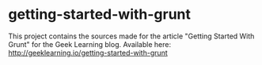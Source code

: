 getting-started-with-grunt
==========================

This project contains the sources made for the article "Getting Started With Grunt" for the Geek Learning blog. Available here: 
http://geeklearning.io/getting-started-with-grunt

